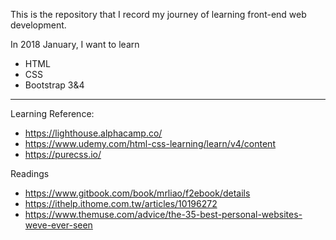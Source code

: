 This is the repository that I record my journey of learning front-end web development.

In 2018 January, I want to learn

* HTML
* CSS
* Bootstrap 3&4

***
Learning Reference:
* https://lighthouse.alphacamp.co/
* https://www.udemy.com/html-css-learning/learn/v4/content
* https://purecss.io/

Readings
* https://www.gitbook.com/book/mrliao/f2ebook/details
* https://ithelp.ithome.com.tw/articles/10196272
* https://www.themuse.com/advice/the-35-best-personal-websites-weve-ever-seen 